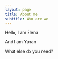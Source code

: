 ```yaml
---
layout: page
title: About me
subtitle: Who are we
---
```

Hello, I am Elena

And I am Yanan



What else do you need?


